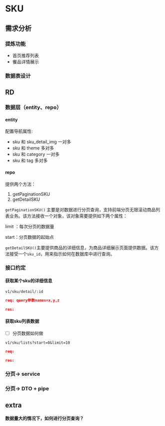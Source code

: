 # SKU

## 需求分析

### 提炼功能

- 首页推荐列表
- 餐品详情展示

### 数据表设计

## RD

### 数据层（entity、repo）

#### entity

配置导航属性:

- sku 和 sku_detail_img 一对多
- sku 和 theme 多对多
- sku 和 category 一对多
- sku 和 tag 多对多

#### repo

提供两个方法：

1. getPaginationSKU
2. getDetailSKU

`getPaginationSKU()` 主要是对数据进行分页查询，支持前端分页无限滚动商品列表业务。该方法接收一个对象，该对象需要提供如下两个属性：

limit ：每次分页的数据量

start：分页数据的起始点

`getDetailSKU()`主要提供商品的详细信息，为商品详细展示页面提供数据。该方法接受一个`sku_id`，用来指示如何在数据库中进行查询。

### 接口约定

#### 获取某个sku的详细信息

`v1/sku/detail/:id`

```json
req: query参数names=x,y,z

res:

```

#### 获取sku列表数据

- [ ] 分页数据如何做

`v1/sku/lists?start=0&limit=10`

```json
req:

res:

```

### 分页-> service

### 分页-> DTO + pipe

## extra

#### 数据量大的情况下，如何进行分页查询？


